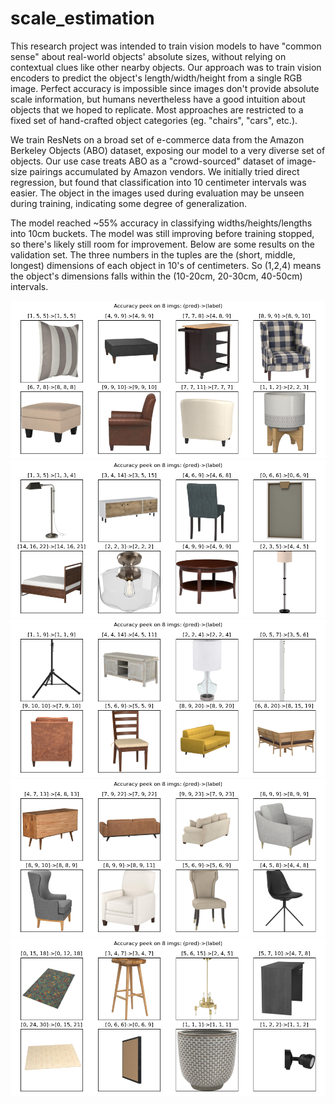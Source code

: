 # scale_estimation
This research project was intended to train vision models to have "common sense" about real-world objects' absolute sizes, without relying on contextual clues like other nearby objects. Our approach was to train vision encoders to predict the object's length/width/height from a single RGB image. Perfect accuracy is impossible since images don't provide absolute scale information, but humans nevertheless have a good intuition about objects that we hoped to replicate. Most approaches are restricted to a fixed set of hand-crafted object categories (eg. "chairs", "cars", etc.).

We train ResNets on a broad set of e-commerce data from the Amazon Berkeley Objects (ABO) dataset, exposing our model to a very diverse set of objects. Our use case treats ABO as a "crowd-sourced" dataset of image-size pairings accumulated by Amazon vendors. We initially tried direct regression, but found that classification into 10 centimeter intervals was easier. The object in the images used during evaluation may be unseen during training, indicating some degree of generalization. 

The model reached ~55% accuracy in classifying widths/heights/lengths into 10cm buckets. The model was still improving before training stopped, so there's likely still room for improvement. Below are some results on the validation set. The three numbers in the tuples are the (short, middle, longest) dimensions of each object in 10's of centimeters. So (1,2,4) means the object's dimensions falls within the (10-20cm, 20-30cm, 40-50cm) intervals.

![Sample1](./samples/1.png)
![Sample2](./samples/2.png)
![Sample3](./samples/3.png)
![Sample4](./samples/4.png)
![Sample5](./samples/5.png)
